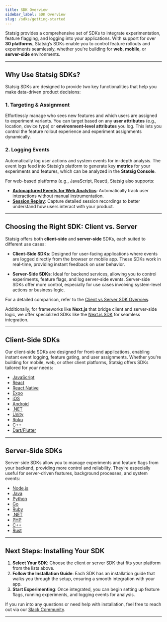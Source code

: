 ```yaml
---
title: SDK Overview
sidebar_label: SDK Overview
slug: /sdks/getting-started
---
```


Statsig provides a comprehensive set of SDKs to integrate experimentation, feature flagging, and logging into your applications. With support for over **30 platforms**, Statsig’s SDKs enable you to control feature rollouts and experiments seamlessly, whether you're building for **web**, **mobile**, or **server-side** environments.

---

## Why Use Statsig SDKs?

Statsig SDKs are designed to provide two key functionalities that help you make data-driven product decisions:

### 1. **Targeting & Assignment**
Effortlessly manage who sees new features and which users are assigned to experiment variants. You can target based on any **user attributes** (e.g., location, device type) or **environment-level attributes** you log. This lets you control the feature rollout experience and experiment assignments dynamically.

### 2. **Logging Events**
Automatically log user actions and system events for in-depth analysis. The event logs feed into Statsig’s platform to generate key **metrics** for your experiments and features, which can be analyzed in the **Statsig Console**.

For web-based platforms (e.g., JavaScript, React), Statsig also supports:
- **[Autocaptured Events for Web Analytics](/webanalytics/overview)**: Automatically track user interactions without manual instrumentation.
- **[Session Replay](/session-replay/overview)**: Capture detailed session recordings to better understand how users interact with your product.

---

## Choosing the Right SDK: Client vs. Server

Statsig offers both **client-side** and **server-side** SDKs, each suited to different use cases:

- **Client-Side SDKs**: Designed for user-facing applications where events are logged directly from the browser or mobile app. These SDKs work in real-time, providing instant feedback on user behavior.
  
- **Server-Side SDKs**: Ideal for backend services, allowing you to control experiments, feature flags, and log server-side events. Server-side SDKs offer more control, especially for use cases involving system-level actions or business logic.

For a detailed comparison, refer to the [Client vs Server SDK Overview](/sdks/client-vs-server).

Additionally, for frameworks like **Next.js** that bridge client and server-side logic, we offer specialized SDKs like the [Next.js SDK](/client/javascript-sdk/next-js) for seamless integration.

---

## Client-Side SDKs

Our client-side SDKs are designed for front-end applications, enabling instant event logging, feature gating, and user assignments. Whether you're building for mobile, web, or other client platforms, Statsig offers SDKs tailored for your needs:

- [JavaScript](/client/javascript-sdk)
- [React](/client/javascript-sdk/react)
- [React Native](/client/javascript-sdk/react-native)
- [Expo](/client/javascript-sdk/expo)
- [iOS](/client/iosClientSDK)
- [Android](/client/androidClientSDK)
- [.NET](/client/dotnetSDK)
- [Unity](/client/unitySDK)
- [Roku](/client/rokuSDK)
- [C++](/client/cpp-client-sdk)
- [Dart/Flutter](/client/dartSDK)

---

## Server-Side SDKs

Server-side SDKs allow you to manage experiments and feature flags from your backend, providing more control and reliability. They’re especially useful for server-driven features, background processes, and system events:

- [Node.js](/server/nodejsServerSDK)
- [Java](/server/javaSdk)
- [Python](/server/pythonSDK)
- [Go](/server/golangSDK)
- [Ruby](/server/rubySDK)
- [.NET](/server/dotnetSDK)
- [PHP](/server/phpSDK)
- [C++](/server/cppSDK)
- [Rust](/server/rustSDK)

---

## Next Steps: Installing Your SDK

1. **Select Your SDK**: Choose the client or server SDK that fits your platform from the lists above.
2. **Follow the Installation Guide**: Each SDK has an installation guide that walks you through the setup, ensuring a smooth integration with your app.
3. **Start Experimenting**: Once integrated, you can begin setting up feature flags, running experiments, and logging events for analysis.

If you run into any questions or need help with installation, feel free to reach out via our [Slack Community](https://statsig.com/slack).

---
